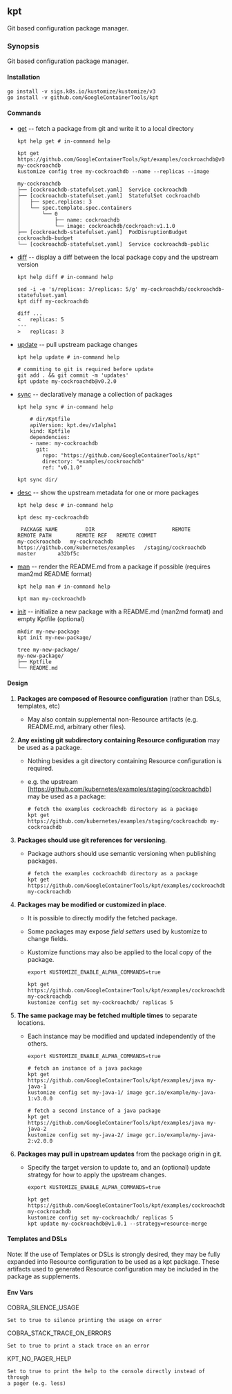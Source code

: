 ## kpt

  Git based configuration package manager.

### Synopsis

  Git based configuration package manager.

#### Installation

    go install -v sigs.k8s.io/kustomize/kustomize/v3
    go install -v github.com/GoogleContainerTools/kpt

#### Commands

- [get](get.md) -- fetch a package from git and write it to a local directory

      kpt help get # in-command help

      kpt get https://github.com/GoogleContainerTools/kpt/examples/cockroachdb@v0.1.0 my-cockroachdb
      kustomize config tree my-cockroachdb --name --replicas --image

      my-cockroachdb
      ├── [cockroachdb-statefulset.yaml]  Service cockroachdb
      ├── [cockroachdb-statefulset.yaml]  StatefulSet cockroachdb
      │   ├── spec.replicas: 3
      │   └── spec.template.spec.containers
      │       └── 0
      │           ├── name: cockroachdb
      │           └── image: cockroachdb/cockroach:v1.1.0
      ├── [cockroachdb-statefulset.yaml]  PodDisruptionBudget cockroachdb-budget
      └── [cockroachdb-statefulset.yaml]  Service cockroachdb-public

- [diff](diff.md) -- display a diff between the local package copy and the upstream version

      kpt help diff # in-command help

      sed -i -e 's/replicas: 3/replicas: 5/g' my-cockroachdb/cockroachdb-statefulset.yaml
      kpt diff my-cockroachdb

      diff ...
      <   replicas: 5
      ---
      >   replicas: 3

- [update](update.md) -- pull upstream package changes

      kpt help update # in-command help

      # commiting to git is required before update
      git add . && git commit -m 'updates'
      kpt update my-cockroachdb@v0.2.0

- [sync](sync.md) -- declaratively manage a collection of packages

      kpt help sync # in-command help

          # dir/Kptfile
          apiVersion: kpt.dev/v1alpha1
          kind: Kptfile
          dependencies:
          - name: my-cockroachdb
            git:
              repo: "https://github.com/GoogleContainerTools/kpt"
              directory: "examples/cockroachdb"
              ref: "v0.1.0"

      kpt sync dir/

- [desc](desc.md) -- show the upstream metadata for one or more packages

      kpt help desc # in-command help

      kpt desc my-cockroachdb

       PACKAGE NAME         DIR                         REMOTE                       REMOTE PATH        REMOTE REF   REMOTE COMMIT  
      my-cockroachdb   my-cockroachdb   https://github.com/kubernetes/examples   /staging/cockroachdb   master       a32bf5c        

- [man](man.md) -- render the README.md from a package if possible (requires man2md README format)

      kpt help man # in-command help

      kpt man my-cockroachdb

- [init](init.md) -- initialize a new package with a README.md (man2md format) and empty Kptfile
  (optional)

      mkdir my-new-package
      kpt init my-new-package/

      tree my-new-package/
      my-new-package/
      ├── Kptfile
      └── README.md

#### Design

1. **Packages are composed of Resource configuration** (rather than DSLs, templates, etc)
    * May also contain supplemental non-Resource artifacts (e.g. README.md, arbitrary other files).

2.  **Any existing git subdirectory containing Resource configuration** may be used as a package.
    * Nothing besides a git directory containing Resource configuration is required.
    * e.g. the upstream [https://github.com/kubernetes/examples/staging/cockroachdb] may
      be used as a package:

          # fetch the examples cockroachdb directory as a package
          kpt get https://github.com/kubernetes/examples/staging/cockroachdb my-cockroachdb

3. **Packages should use git references for versioning**.
    * Package authors should use semantic versioning when publishing packages.

          # fetch the examples cockroachdb directory as a package
          kpt get https://github.com/GoogleContainerTools/kpt/examples/cockroachdb@v0.1.0 my-cockroachdb

4. **Packages may be modified or customized in place**.
    * It is possible to directly modify the fetched package.
    * Some packages may expose *field setters* used by kustomize to change fields.
    * Kustomize functions may also be applied to the local copy of the package.

          export KUSTOMIZE_ENABLE_ALPHA_COMMANDS=true

          kpt get https://github.com/GoogleContainerTools/kpt/examples/cockroachdb my-cockroachdb
          kustomize config set my-cockroachdb/ replicas 5

5. **The same package may be fetched multiple times** to separate locations.
    * Each instance may be modified and updated independently of the others.

          export KUSTOMIZE_ENABLE_ALPHA_COMMANDS=true

          # fetch an instance of a java package
          kpt get https://github.com/GoogleContainerTools/kpt/examples/java my-java-1
          kustomize config set my-java-1/ image gcr.io/example/my-java-1:v3.0.0

          # fetch a second instance of a java package
          kpt get https://github.com/GoogleContainerTools/kpt/examples/java my-java-2
          kustomize config set my-java-2/ image gcr.io/example/my-java-2:v2.0.0

6. **Packages may pull in upstream updates** from the package origin in git.
    * Specify the target version to update to, and an (optional) update strategy for how to apply the
      upstream changes.

          export KUSTOMIZE_ENABLE_ALPHA_COMMANDS=true

          kpt get https://github.com/GoogleContainerTools/kpt/examples/cockroachdb my-cockroachdb
          kustomize config set my-cockroachdb/ replicas 5
          kpt update my-cockroachdb@v1.0.1 --strategy=resource-merge


#### Templates and DSLs

Note: If the use of Templates or DSLs is strongly desired, they may be fully expanded into Resource
configuration to be used as a kpt package.  These artifacts used to generated Resource configuration
may be included in the package as supplements.

#### Env Vars

  COBRA_SILENCE_USAGE
  
    Set to true to silence printing the usage on error

  COBRA_STACK_TRACE_ON_ERRORS

    Set to true to print a stack trace on an error

  KPT_NO_PAGER_HELP

    Set to true to print the help to the console directly instead of through
    a pager (e.g. less)
